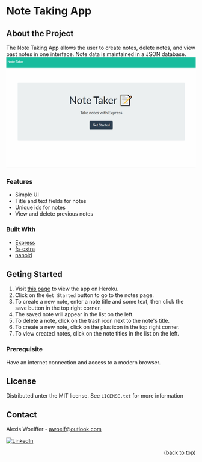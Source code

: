 <a id="readme-top"></a>
# Note Taking App

## About the Project
The Note Taking App allows the user to create notes, delete notes, and view past notes in one interface. Note data is maintained in a JSON database.
![screen-gif](github_assets/note-taking-app.gif)
### Features
* Simple UI
* Title and text fields for notes
* Unique ids for notes
* View and delete previous notes

### Built With
* [Express](https://www.npmjs.com/package/express)
* [fs-extra](https://www.npmjs.com/package/fs-extra)
* [nanoid](https://www.npmjs.com/package/nanoid)

## Geting Started
1. Visit [this page]() to view the app on Heroku.
2. Click on the `Get Started` button to go to the notes page.
3. To create a new note, enter a note title and some text, then click the save button in the top right corner.
4. The saved note will appear in the list on the left.
5. To delete a note, click on the trash icon next to the note's title.
6. To create a new note, click on the plus icon in the top right corner.
7. To view created notes, click on the note titles in the list on the left.

### Prerequisite
Have an internet connection and access to a modern browser.


## License
Distributed unter the MIT license. See `LICENSE.txt` for more information


## Contact
Alexis Woelffer - [awoelf@outlook.com](mailto:awoelf@outlook.com)

[![LinkedIn][linkedin-shield]][linkedin-url]

<!-- Links and images -->
[linkedin-shield]: https://img.shields.io/badge/-LinkedIn-black.svg?style=for-the-badge&logo=linkedin&colorB=555
[linkedin-url]: https://linkedin.com/in/alexis-w-dev

<p align="right">(<a href="#readme-top">back to top</a>)</p>